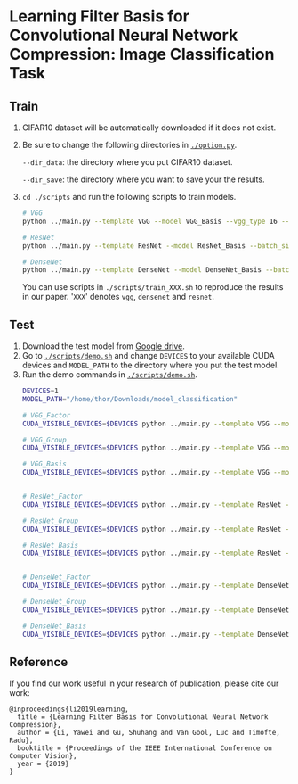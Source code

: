 # Learning Filter Basis for Convolutional Neural Network Compression: Image Classification Task

## Train
1. CIFAR10 dataset will be automatically downloaded if it does not exist.
2. Be sure to change the following directories in [`./option.py`](./option.py).
	
	`--dir_data`: the directory where you put CIFAR10 dataset.
	
	`--dir_save`: the directory where you want to save your the results.
2. `cd ./scripts` and run the following scripts to train models.
    ```bash
    # VGG
	python ../main.py --template VGG --model VGG_Basis --vgg_type 16 --save VGG_Basis --basis_size 128

    # ResNet
    python ../main.py --template ResNet --model ResNet_Basis --batch_size 64 --epochs 400 --decay step-250-325 --depth 56 --k_size2 1 --save ResNet_Basis 
    
    # DenseNet
    python ../main.py --template DenseNet --model DenseNet_Basis --batch_size 64 --epochs 400 --decay step-250-325 --transition_group 6 --depth 40 --n_basis 36 --save DenseNet_Basis
    ```
    You can use scripts in `./scripts/train_XXX.sh` to reproduce the results in our paper. '`XXX`' denotes `vgg`, `densenet` and `resnet`.

## Test
1. Download the test model from [Google drive](https://drive.google.com/file/d/1OQJ-JzSs3qhP79_dRJAYu6J7g1bN5rgq/view?usp=sharing).
2. Go to [`./scripts/demo.sh`](./scripts/demo.sh) and change `DEVICES` to your available CUDA devices and `MODEL_PATH` to the directory where you put the test model.
3. Run the demo commands in [`./scripts/demo.sh`](./scripts/demo.sh).
    ```bash
    DEVICES=1
    MODEL_PATH="/home/thor/Downloads/model_classification"

    # VGG_Factor
    CUDA_VISIBLE_DEVICES=$DEVICES python ../main.py --template VGG --model VGG_Factor --vgg_type 16 --save Test/VGG_Factor --test_only --pretrained "${MODEL_PATH}/VGG_Factor.pt"

    # VGG_Group
    CUDA_VISIBLE_DEVICES=$DEVICES python ../main.py --template VGG --model VGG_Group --vgg_type 16 --save Test/VGG_Group_Gs64 --test_only --group_size 64 --pretrained "${MODEL_PATH}/VGG_Group.pt" 

    # VGG_Basis
    CUDA_VISIBLE_DEVICES=$DEVICES python ../main.py --template VGG --model VGG_Basis --vgg_type 16 --save Test/VGG_Basis --test_only --pretrained "${MODEL_PATH}/VGG_Basis.pt" --basis_size 128 


    # ResNet_Factor
    CUDA_VISIBLE_DEVICES=$DEVICES python ../main.py --template ResNet --model ResNet_Factor --depth 56 --save Test/ResNet_Factor --test_only --pretrained "${MODEL_PATH}/ResNet_Factor.pt" 

    # ResNet_Group
    CUDA_VISIBLE_DEVICES=$DEVICES python ../main.py --template ResNet --model ResNet_Group --depth 56 --group_size 8 --save Test/ResNet_Group --test_only --pretrained "${MODEL_PATH}/ResNet_Group.pt" 

    # ResNet_Basis
    CUDA_VISIBLE_DEVICES=$DEVICES python ../main.py --template ResNet --model ResNet_Basis --depth 56 --k_size2 1 --basis_size 128 --save Test/ResNet_Basis --test_only --pretrained "${MODEL_PATH}/ResNet_Basis.pt" 


    # DenseNet_Factor
    CUDA_VISIBLE_DEVICES=$DEVICES python ../main.py --template DenseNet --model DenseNet_Factor --depth 40 --save Test/DenseNet_Factor --test_only --pretrained "${MODEL_PATH}/DenseNet_Factor.pt" 

    # DenseNet_Group
    CUDA_VISIBLE_DEVICES=$DEVICES python ../main.py --template DenseNet --model DenseNet_Group --group_size 6 --depth 40 --save Test/DenseNet_Group --test_only --pretrained "${MODEL_PATH}/DenseNet_Group.pt" 

    # DenseNet_Basis
    CUDA_VISIBLE_DEVICES=$DEVICES python ../main.py --template DenseNet --model DenseNet_Basis --transition_group 6 --depth 40 --n_basis 36 --save Test/DenseNet_Basis --test_only --pretrained "${MODEL_PATH}/DenseNet_Basis.pt" 
    ```


## Reference
If you find our work useful in your research of publication, please cite our work:

```
@inproceedings{li2019learning,
  title = {Learning Filter Basis for Convolutional Neural Network Compression},
  author = {Li, Yawei and Gu, Shuhang and Van Gool, Luc and Timofte, Radu},
  booktitle = {Proceedings of the IEEE International Conference on Computer Vision},
  year = {2019}
}
```



